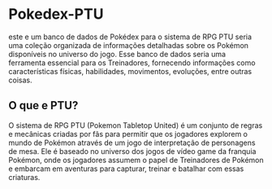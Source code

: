 # Pokedex-PTU
este e um banco de dados de Pokédex para o sistema de RPG PTU seria uma coleção organizada de informações detalhadas sobre os Pokémon disponíveis no universo do jogo. Esse banco de dados seria uma 
ferramenta essencial para os Treinadores, fornecendo informações como características físicas, habilidades, movimentos, evoluções, entre outras coisas.

## O que e PTU?
O sistema de RPG PTU (Pokemon Tabletop United) é um conjunto de regras e mecânicas criadas por fãs para permitir que os jogadores explorem o mundo de Pokémon através de um jogo de interpretação de 
personagens de mesa. Ele é baseado no universo dos jogos de vídeo game da franquia Pokémon, onde os jogadores assumem o papel de Treinadores de Pokémon e embarcam em aventuras para capturar, treinar 
e batalhar com essas criaturas.
